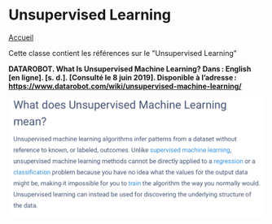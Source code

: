 # Unsupervised Learning

[Accueil](index.md)

Cette classe contient les références sur le "Unsupervised Learning"

**DATAROBOT. What Is Unsupervised Machine Learning? Dans : English [en ligne]. [s. d.]. [Consulté le 8 juin 2019]. Disponible à l’adresse : https://www.datarobot.com/wiki/unsupervised-machine-learning/**

![MLunsup1](images/MLunsup1.png)
